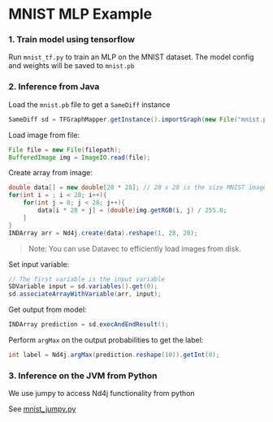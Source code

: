 # MNIST MLP Example


### 1. Train model using tensorflow

Run `mnist_tf.py` to train an MLP on the MNIST dataset. The model config and weights will be saved to `mnist.pb`

### 2. Inference from Java

 Load the `mnist.pb` file to get a `SameDiff` instance

```java
SameDiff sd = TFGraphMapper.getInstance().importGraph(new File("mnist.pb"));
```

Load image from file:

```java
File file = new File(filepath);
BufferedImage img = ImageIO.read(file);
```

Create array from image:

```java
double data[] = new double[28 * 28]; // 28 x 28 is the size MNIST images
for(int i = ; i < 28; i++){
    for(int j = 0; j < 28; j++){
        data[i * 28 + j] = (double)img.getRGB(i, j) / 255.0;
    }
}
INDArray arr = Nd4j.create(data).reshape(1, 28, 28);
```
> Note: You can use Datavec to efficiently load images from disk.

Set input variable:

```java
// The first variable is the input variable
SDVariable input = sd.variables().get(0);
sd.associateArrayWithVariable(arr, input);
```

Get output from model:
```java
INDArray prediction = sd.execAndEndResult();
```

Perform `argMax` on the output probabilities to get the label:

```java
int label = Nd4j.argMax(prediction.reshape(10)).getInt(0);
```

### 3. Inference on the JVM from Python

We use jumpy to access Nd4j functionality from python

See [mnist_jumpy.py](mnist_jumpy.py)
```
